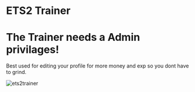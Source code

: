 # ETS2 Trainer
# The Trainer needs a Admin privilages!

Best used for editing your profile for more money and exp so you dont have to grind.

![ets2trainer](https://i.imgur.com/Ps5lCiq.png)